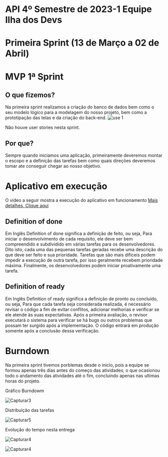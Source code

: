 # API 4º Semestre de 2023-1 Equipe Ilha dos Devs

# Primeira Sprint (13 de Março a 02 de Abril)

# MVP 1ª Sprint 

## O que fizemos?
Na primeira sprint realizamos a criação do banco de dados bem como o seu modelo lógico para a modelagem do nosso projeto, bem como a prototipação das telas e da criação do back-end.
![use 1](https://user-images.githubusercontent.com/67759198/233876089-9e5942d1-979f-47cc-8b74-9f3217f77cf1.png)

Não houve user stories nesta sprint.


## Por que?
Sempre quando iniciamos uma aplicação, primeiramente deveremos montar o escopo e a definição das tarefas bem como quais direções deveremos tomar ate conseguir chegar ao nosso objetivo.


# Aplicativo em execução
O vídeo a seguir mostra a execução do aplicativo em funcionamento
<a href="https://user-images.githubusercontent.com/67759198/233875376-4ab1dcce-7747-461e-ac91-4edb45157b17.mp4">Mais detalhes, Clique aqui</a>


## Definition of done
Em Inglês Definition of done significa a definição de feito, ou seja, Para iniciar o desenvolvimento de cada requisito, ele deve ser bem compreendido e subdividido em várias tarefas para os desenvolvedores. Dito isto, cada uma das pequenas tarefas geradas recebe uma descrição do que deve ser feito e sua prioridade. Tarefas que são mais difíceis podem impedir a execução de outra tarefa, por isso geralmente recebem prioridade máxima. Finalmente, os desenvolvedores podem iniciar proativamente uma tarefa.

## Definition of ready
Em Inglês Definition of ready significa a definição de pronto ou concluido, ou seja, Para que cada tarefa seja considerada realizada, é necessário revisar o código a fim de evitar conflitos, adicionar melhorias e verificar se ele atende às suas expectativas. Após a primeira avaliação, o revisor executará o sistema para verificar se há bugs ou outros problemas que possam ter surgido após a implementação. O código entrará em produção somente após a conclusão dessa verificação.

# Burndown
Na primeira sprint tivemos porblemas desde o inicio, pois a equipe se formou apenas três dias antes do começo das atividades, o que ocasionou todo o andamento das atividades até o fim, concluindo apenas nas ultimas horas do projeto.

Gráfico Burndowm

![Capturar3](https://user-images.githubusercontent.com/67759198/233875147-dcf4fff2-9803-4c1b-8795-991c9eeb607b.PNG)


Distribuição das tarefas

![Capturar5](https://github.com/DevIsland-API/Readme/assets/67759198/cb5a008d-3adf-4054-b5dc-bface7751117)

Evolução do tempo nesta entrega

![Capturar4](https://github.com/DevIsland-API/Readme/assets/67759198/e1245e55-35d5-4a98-bc6b-c9547c15902a)



![Capturar4](https://github.com/DevIsland-API/Readme/assets/67759198/e1245e55-35d5-4a98-bc6b-c9547c15902a)
